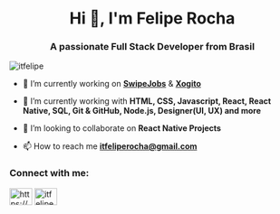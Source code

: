 <h1 align="center">Hi 👋, I'm Felipe Rocha</h1>
<h3 align="center">A passionate Full Stack Developer from Brasil</h3>

<p align="left"> <img src="https://komarev.com/ghpvc/?username=itfelipe&label=Profile%20views&color=0e75b6&style=flat" alt="itfelipe" /> </p>

- 🔭 I’m currently working on **<a href='https://www.swipejobs.com'/>SwipeJobs</a>** & **<a href='https://www.xogito.com/'/>Xogito</a>**

- 🌱 I’m currently working with **HTML, CSS, Javascript, React, React Native, SQL, Git & GitHub, Node.js, Designer(UI, UX) and more**

- 👯 I’m looking to collaborate on **React Native Projects**

- 📫 How to reach me **itfeliperocha@gmail.com**


<h3 align="left">Connect with me:</h3>
<p align="left">
<a href="https://linkedin.com/in/https://www.linkedin.com/in/felipe-rocha-9510a21a3/" target="blank"><img align="center" src="https://cdn.jsdelivr.net/npm/simple-icons@3.0.1/icons/linkedin.svg" alt="https://www.linkedin.com/in/felipe-rocha-9510a21a3/" height="30" width="40" /></a>
<a href="https://instagram.com/itfeliperocha" target="blank"><img align="center" src="https://cdn.jsdelivr.net/npm/simple-icons@3.0.1/icons/instagram.svg" alt="itfeliperocha" height="30" width="40" /></a>
</p>

